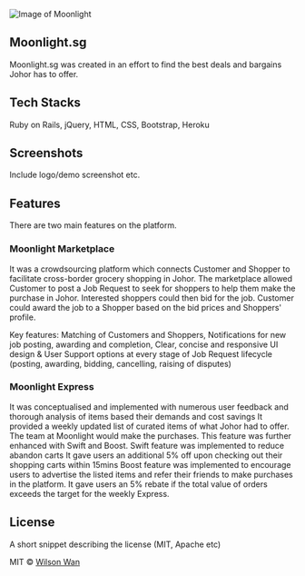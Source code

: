 ![Image of Moonlight](https://github.com/wholesomewilson/moonlightsg/blob/master/app/assets/images/moonlight.png=150x)

## Moonlight.sg
Moonlight.sg was created in an effort to find the best deals and bargains Johor has to offer.

## Tech Stacks
Ruby on Rails, jQuery, HTML, CSS, Bootstrap, Heroku

## Screenshots
Include logo/demo screenshot etc.

## Features

There are two main features on the platform.

### Moonlight Marketplace

It was a crowdsourcing platform which connects Customer and Shopper to facilitate cross-border grocery shopping in Johor. The marketplace allowed Customer to post a Job Request to seek for shoppers to help them make the purchase in Johor. Interested shoppers could then bid for the job. Customer could award the job to a Shopper based on the bid prices and Shoppers' profile.

Key features: Matching of Customers and Shoppers, Notifications for new job posting, awarding and completion, Clear, concise and responsive UI design & User Support options at every stage of Job Request lifecycle (posting, awarding, bidding, cancelling, raising of disputes)

### Moonlight Express

It was conceptualised and implemented with numerous user feedback and thorough analysis of items based their demands and cost savings
It provided a weekly updated list of curated items of what Johor had to offer.
The team at Moonlight would make the purchases.
This feature was further enhanced with Swift and Boost.
Swift feature was implemented to reduce abandon carts It gave users an additional 5% off upon checking out their shopping carts within 15mins
Boost feature was implemented to encourage users to advertise the listed items and refer their friends to make purchases in the platform. It gave users an 5% rebate if the total value of orders exceeds the target for the weekly Express.

## License
A short snippet describing the license (MIT, Apache etc)

MIT © [Wilson Wan]()
